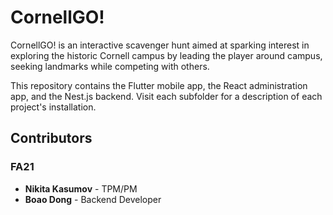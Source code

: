 # CornellGO!

CornellGO! is an interactive scavenger hunt aimed at sparking interest in exploring the historic Cornell campus by leading the player around campus, seeking landmarks while competing with others.

This repository contains the Flutter mobile app, the React administration app, and the Nest.js backend. Visit each subfolder for a description of each project's installation.
## Contributors

### FA21

- **Nikita Kasumov** - TPM/PM
- **Boao Dong** - Backend Developer
